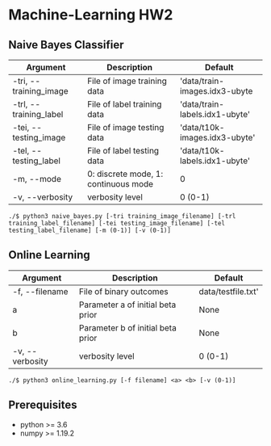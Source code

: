 # Machine-Learning HW2



## Naive Bayes Classifier  
|Argument|Description|Default|
|---|---|---|
|-tri, --training_image|File of image training data|'data/train-images.idx3-ubyte|
|-trl, --training_label|File of label training data|'data/train-labels.idx1-ubyte'
|-tei, --testing_image|File of image testing data|'data/t10k-images.idx3-ubyte'|
|-tel, --testing_label|File of label testing data|'data/t10k-labels.idx1-ubyte'|
|-m, --mode|0: discrete mode, 1: continuous mode|0|
|-v, --verbosity|verbosity level|0 (0-1)|  

```shell script
./$ python3 naive_bayes.py [-tri training_image_filename] [-trl training_label_filename] [-tei testing_image_filename] [-tel testing_label_filename] [-m (0-1)] [-v (0-1)]
```



## Online Learning  
|Argument|Description|Default|
|---|---|---|
|-f, --filename|File of binary outcomes|data/testfile.txt'|
|a|Parameter a of initial beta prior|None|
|b|Parameter b of initial beta prior|None|
|-v, --verbosity|verbosity level|0 (0-1)|  

```shell script
./$ python3 online_learning.py [-f filename] <a> <b> [-v (0-1)]
```



## Prerequisites
* python >= 3.6
* numpy >= 1.19.2
